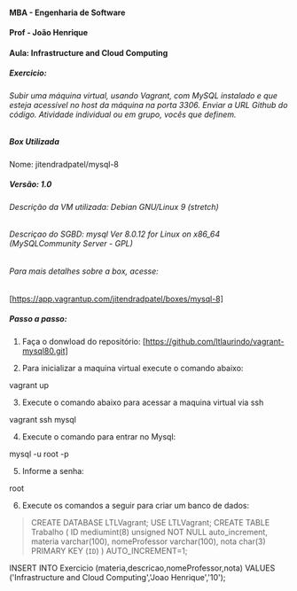 #### MBA - Engenharia de Software
#### Prof - João Henrique 
#### Aula: Infrastructure and Cloud Computing

##### Exercicio:
###### Subir uma máquina virtual, usando Vagrant, com MySQL instalado e que esteja acessível no host da máquina na porta 3306. Enviar a URL Github do código. Atividade individual ou em grupo, vocês que definem.

##### Box Utilizada
Nome: jitendradpatel/mysql-8

##### *Versão:* 1.0

###### *Descrição da VM utilizada:* Debian GNU/Linux 9 (stretch)

###### *Descriçao do SGBD:* mysql  Ver 8.0.12 for Linux on x86_64 (MySQLCommunity Server - GPL)

###### *Para mais detalhes sobre a box, acesse:*
[https://app.vagrantup.com/jitendradpatel/boxes/mysql-8]

##### Passo a passo: 
1. Faça o donwload do repositório: [https://github.com/ltlaurindo/vagrant-mysql80.git]


2. Para inicializar a maquina virtual execute o comando abaixo:
<p> vagrant up </p>

3. Execute o comando abaixo para acessar a maquina virtual via ssh
<p> vagrant ssh mysql </p>

4. Execute o comando para entrar  no Mysql:
<p> mysql -u root -p </p>

5. Informe a senha:
<p> root </p>
 
6. Execute os comandos a seguir para criar um banco de dados:


> CREATE DATABASE LTLVagrant;
USE LTLVagrant;
CREATE TABLE Trabalho (
  ID mediumint(8) unsigned NOT NULL auto_increment, 
 materia varchar(100),
  nomeProfessor varchar(100),
  nota char(3)
  PRIMARY KEY (`ID`) 
 ) AUTO_INCREMENT=1; 


INSERT INTO Exercicio (materia,descricao,nomeProfessor,nota) VALUES ('Infrastructure and Cloud Computing','Joao Henrique','10');


